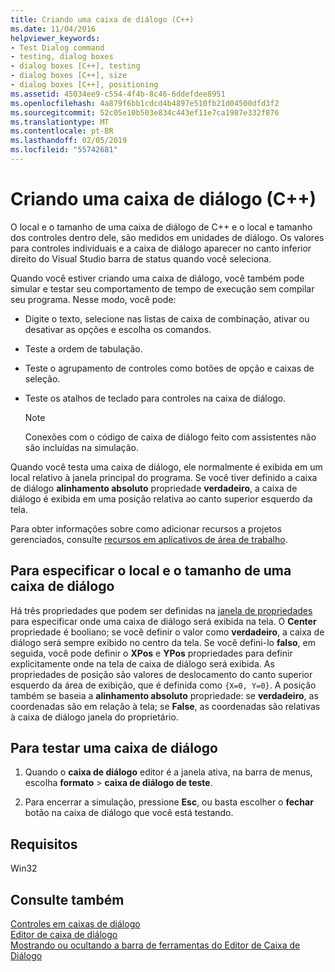 ```yaml
---
title: Criando uma caixa de diálogo (C++)
ms.date: 11/04/2016
helpviewer_keywords:
- Test Dialog command
- testing, dialog boxes
- dialog boxes [C++], testing
- dialog boxes [C++], size
- dialog boxes [C++], positioning
ms.assetid: 45034ee9-c554-4f4b-8c46-6ddefdee8951
ms.openlocfilehash: 4a879f6bb1cdcd4b4897e510fb21d04500dfd3f2
ms.sourcegitcommit: 52c05e10b503e834c443ef11e7ca1987e332f876
ms.translationtype: MT
ms.contentlocale: pt-BR
ms.lasthandoff: 02/05/2019
ms.locfileid: "55742681"
---
```

# <a name="designing-a-dialog-box-c"></a>Criando uma caixa de diálogo (C++)

O local e o tamanho de uma caixa de diálogo de C++ e o local e tamanho dos controles dentro dele, são medidos em unidades de diálogo. Os valores para controles individuais e a caixa de diálogo aparecer no canto inferior direito do Visual Studio barra de status quando você seleciona.

Quando você estiver criando uma caixa de diálogo, você também pode simular e testar seu comportamento de tempo de execução sem compilar seu programa. Nesse modo, você pode:

- Digite o texto, selecione nas listas de caixa de combinação, ativar ou desativar as opções e escolha os comandos.

- Teste a ordem de tabulação.

- Teste o agrupamento de controles como botões de opção e caixas de seleção.

- Teste os atalhos de teclado para controles na caixa de diálogo.

   > [!NOTE]
   > Conexões com o código de caixa de diálogo feito com assistentes não são incluídas na simulação.

Quando você testa uma caixa de diálogo, ele normalmente é exibida em um local relativo à janela principal do programa. Se você tiver definido a caixa de diálogo **alinhamento absoluto** propriedade **verdadeiro**, a caixa de diálogo é exibida em uma posição relativa ao canto superior esquerdo da tela.

Para obter informações sobre como adicionar recursos a projetos gerenciados, consulte [recursos em aplicativos de área de trabalho](/dotnet/framework/resources/index).

## <a name="to-specify-the-location-and-size-of-a-dialog-box"></a>Para especificar o local e o tamanho de uma caixa de diálogo

Há três propriedades que podem ser definidas na [janela de propriedades](/visualstudio/ide/reference/properties-window) para especificar onde uma caixa de diálogo será exibida na tela. O **Center** propriedade é booliano; se você definir o valor como **verdadeiro**, a caixa de diálogo será sempre exibido no centro da tela. Se você defini-lo **falso**, em seguida, você pode definir o **XPos** e **YPos** propriedades para definir explicitamente onde na tela de caixa de diálogo será exibida. As propriedades de posição são valores de deslocamento do canto superior esquerdo da área de exibição, que é definida como `{X=0, Y=0}`. A posição também se baseia a **alinhamento absoluto** propriedade: se **verdadeiro**, as coordenadas são em relação à tela; se **False**, as coordenadas são relativas à caixa de diálogo janela do proprietário.

## <a name="to-test-a-dialog-box"></a>Para testar uma caixa de diálogo

1. Quando o **caixa de diálogo** editor é a janela ativa, na barra de menus, escolha **formato** > **caixa de diálogo de teste**.

1. Para encerrar a simulação, pressione **Esc**, ou basta escolher o **fechar** botão na caixa de diálogo que você está testando.

## <a name="requirements"></a>Requisitos

Win32

## <a name="see-also"></a>Consulte também

[Controles em caixas de diálogo](../windows/controls-in-dialog-boxes.md)<br/>
[Editor de caixa de diálogo](../windows/dialog-editor.md)<br/>
[Mostrando ou ocultando a barra de ferramentas do Editor de Caixa de Diálogo](../windows/showing-or-hiding-the-dialog-editor-toolbar.md)
